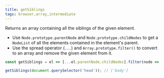 ```yaml
---
title: getSiblings
tags: browser,array,intermediate
---
```


Returns an array containing all the siblings of the given element.

- Use `Node.prototype.parentNode` and `Node.prototype.childNodes` to get a `NodeList` of all the elements contained in the element's parent.
- Use the spread operator (`...`) and `Array.prototype.filter()` to convert to an array and remove the given element from it.

```js
const getSiblings = el => [...el.parentNode.childNodes].filter(node => node !== el);
```

```js
getSiblings(document.querySelector('head')); // ['body']
```
